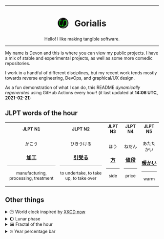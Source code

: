 ***

<h1 align="center">
<sub>
    <img src="readme/resources/avatar.png" height="36">
</sub>
&nbsp;
Gorialis
</h1>
<p align="center">
Hello! I like making tangible software.
</p>

***

My name is Devon and this is where you can view my public projects. I have a mix of stable and experimental projects, as well as some more comedic repositories.

I work in a handful of different disciplines, but my recent work tends mostly towards reverse engineering, DevOps, and graphical/UX design.

As a fun demonstration of what I can do, this README *dynamically regenerates* using GitHub Actions every hour! (it last updated at **14:06 UTC, 2021-02-21**)

<h2>JLPT words of the hour</h2>
<table>
    <tr>
        <th>JLPT N1</th>
        <th>JLPT N2</th>
        <th>JLPT N3</th>
        <th>JLPT N4</th>
        <th>JLPT N5</th>
    </tr>
    <tr>
        <td>
            <p align="center">かこう</p>
            <h3 align="center"><b><a href="https://jisho.org/search/%E5%8A%A0%E5%B7%A5">加工</a></b></h3>
            <hr>
            <p align="center">manufacturing,<wbr> processing,<wbr> treatment</p>
        </td>
        <td>
            <p align="center">ひきうける</p>
            <h3 align="center"><b><a href="https://jisho.org/search/%E5%BC%95%E5%8F%97%E3%82%8B">引受る</a></b></h3>
            <hr>
            <p align="center">to undertake,<wbr> to take up,<wbr> to take over</p>
        </td>
        <td>
            <p align="center">ほう</p>
            <h3 align="center"><b><a href="https://jisho.org/search/%E6%96%B9">方</a></b></h3>
            <hr>
            <p align="center">side</p>
        </td>
        <td>
            <p align="center">ねだん</p>
            <h3 align="center"><b><a href="https://jisho.org/search/%E5%80%A4%E6%AE%B5">値段</a></b></h3>
            <hr>
            <p align="center">price</p>
        </td>
        <td>
            <p align="center">あたたかい</p>
            <h3 align="center"><b><a href="https://jisho.org/search/%E6%9A%96%E3%81%8B%E3%81%84">暖かい</a></b></h3>
            <hr>
            <p align="center">warm</p>
        </td>
    </tr>
</table>

<h2>Other things</h2>
<details>
<summary>🕑  World clock inspired by <a href="https://xkcd.com/now">XKCD now</a></summary>

> <img src="generated/now.png" width="512">

</details>
<details>
<summary>🌔 Lunar phase</summary>

The moon is approximately 35.39% through its phase (Waxing Gibbous).

</details>
<details>
<summary>&#x1f5bc; Fractal of the hour</summary>

> <img src="generated/fractal.png" width="512">

</details>
<details>
<summary>&#x23f2; Year percentage bar</summary>
<pre><code>2021 [██▁▁▁▁▁▁▁▁▁▁▁▁▁▁▁▁▁▁] 14.13%</code></pre>
</details>
